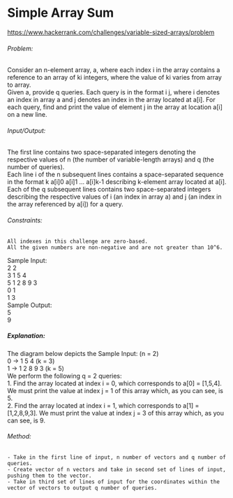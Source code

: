 # Simple Array Sum  
https://www.hackerrank.com/challenges/variable-sized-arrays/problem  
    
###### Problem:  
Consider an n-element array, a, where each index i in the array contains a reference to an array of ki integers, where the value of ki varies from array to array.  
Given a, provide q queries. Each query is in the format i j, where i denotes an index in array a and j denotes an index in the array located at a[i]. For each query, find and print the value of element j in the array at location a[i] on a new line.  
  
###### Input/Output:  
The first line contains two space-separated integers denoting the respective values of n (the number of variable-length arrays) and q (the number of queries).  
Each line i of the n subsequent lines contains a space-separated sequence in the format k a[i]0 a[i]1 ... a[i]k-1 describing k-element array located at a[i].  
Each of the q subsequent lines contains two space-separated integers describing the respective values of i (an index in array a) and j (an index in the array referenced by a[i]) for a query.  
  
###### Constraints:  
	All indexes in this challenge are zero-based.  
	All the given numbers are non-negative and are not greater than 10^6.  
  
Sample Input:  
	2 2  
	3 1 5 4  
	5 1 2 8 9 3  
	0 1  
	1 3  
Sample Output:  
	5  
	9  
  
##### Explanation:  
The diagram below depicts the Sample Input:
	(n = 2)  
	0 -> 1 5 4 (k = 3)  
	1 -> 1 2 8 9 3 (k = 5)  
We perform the following q = 2 queries:  
	1. Find the array located at index i = 0, which corresponds to a[0] = [1,5,4]. We must print the value at index j = 1 of this array which, as you can see, is 5.  
	2. Find the array located at index i = 1, which corresponds to a[1] = [1,2,8,9,3]. We must print the value at index j = 3 of this array which, as you can see, is 9.  
  
###### Method:  
	- Take in the first line of input, n number of vectors and q number of queries.  
	- Create vector of n vectors and take in second set of lines of input, pushing them to the vector.  
	- Take in third set of lines of input for the coordinates within the vector of vectors to output q number of queries.  